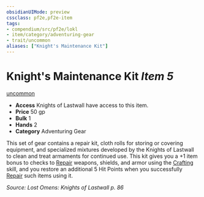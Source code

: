 ```yaml
---
obsidianUIMode: preview
cssclass: pf2e,pf2e-item
tags:
- compendium/src/pf2e/lokl
- item/category/adventuring-gear
- trait/uncommon
aliases: ["Knight's Maintenance Kit"]
---
```

# Knight's Maintenance Kit *Item 5*  
[uncommon](../../../Rules/traits/uncommon.md)  

- **Access** Knights of Lastwall have access to this item.
- **Price** 50 gp
- **Bulk** 1
- **Hands** 2
- **Category** Adventuring Gear

This set of gear contains a repair kit, cloth rolls for storing or covering equipment, and specialized mixtures developed by the Knights of Lastwall to clean and treat armaments for continued use. This kit gives you a +1 item bonus to checks to [Repair](../../../Rules/actions/repair.md) weapons, shields, and armor using the [Crafting](../../skills.md#Crafting) skill, and you restore an additional 5 Hit Points when you successfully [Repair](../../../Rules/actions/repair.md) such items using it.

*Source: Lost Omens: Knights of Lastwall p. 86*